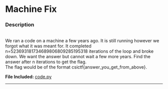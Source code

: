 # Machine Fix
<h3>Description</h3><br>
 We ran a code on a machine a few years ago. It is still running however we forgot what it was meant for. It completed n=523693181734689806809285195318 iterations of the loop and broke down. We want the answer but cannot wait a few more years. Find the answer after n iterations to get the flag.<br>
 The flag would be of the format csictf{answer_you_get_from_above}.
 
 <strong> File Included: </strong> <a href='/code.py'>code.py</a><hr>
 
